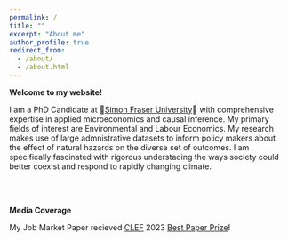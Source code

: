 ```yaml
---
permalink: /
title: ""
excerpt: "About me"
author_profile: true
redirect_from: 
  - /about/
  - /about.html
---
```


**Welcome to my website!**

I am a PhD Candidate at 🍁[Simon Fraser University](https://www.sfu.ca/economics/community/news/2020/05/sfu-economics-maintains-top-three-ranking-.html)🍁 with comprehensive expertise in applied microeconomics and causal inference. My primary fields of interest are Environmental and Labour Economics. My research makes use of large admnistrative datasets to inform policy makers about the effect of natural hazards on the diverse set of outcomes. I am specifically fascinated with rigorous understading the ways society could better coexist and respond to rapidly changing climate.

<br />
<br />

**Media Coverage**

My Job Market Paper recieved [CLEF](https://clef.uwaterloo.ca/prize/) 2023 [Best Paper Prize](https://www.sfu.ca/economics/community/news/2023/06/wildfire-smoke-and-labour-market-outcomes--phd-paper-runner-up-f.html)!
